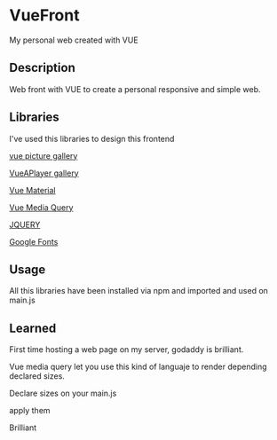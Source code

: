 # VueFront
My personal web created with VUE


Description
---
Web front with VUE to create a personal responsive and simple web.

Libraries
---
I've used this libraries to design this frontend


[vue picture gallery](https://www.npmjs.com/package/vue-picture-swipe/v/0.3.0)

[VueAPlayer gallery](https://github.com/SevenOutman/vue-aplayer)

[Vue Material](https://vuematerial.io/)

[Vue Media Query](https://www.npmjs.com/package/vue-mq)

[JQUERY](https://medium.com/code4mk-org/how-to-use-jquery-inside-vue-add-other-js-library-inside-vue-9eea8fbd0416)

[Google Fonts](https://developers.google.com/fonts/docs/getting_started)

Usage
---
All this libraries have been installed via npm and imported and used on main.js

Learned
---

First time hosting a web page on my server, godaddy is brilliant.

Vue media query let you use this kind of languaje to render depending declared sizes.


Declare sizes on your main.js


apply them


Brilliant

[](https://media.giphy.com/media/26BRBKqUiq586bRVm/giphy.gif)

